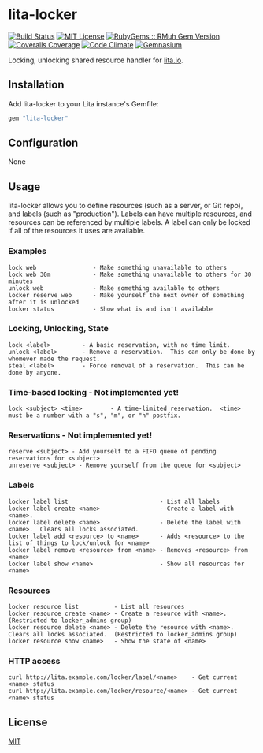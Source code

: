 # lita-locker

[![Build Status](https://img.shields.io/travis/esigler/lita-locker/master.svg)](https://travis-ci.org/esigler/lita-locker)
[![MIT License](https://img.shields.io/badge/license-MIT-brightgreen.svg)](https://tldrlegal.com/license/mit-license)
[![RubyGems :: RMuh Gem Version](http://img.shields.io/gem/v/lita-locker.svg)](https://rubygems.org/gems/lita-locker)
[![Coveralls Coverage](https://img.shields.io/coveralls/esigler/lita-locker/master.svg)](https://coveralls.io/r/esigler/lita-locker)
[![Code Climate](https://img.shields.io/codeclimate/github/esigler/lita-locker.svg)](https://codeclimate.com/github/esigler/lita-locker)
[![Gemnasium](https://img.shields.io/gemnasium/esigler/lita-locker.svg)](https://gemnasium.com/esigler/lita-locker)

Locking, unlocking shared resource handler for [lita.io](https://github.com/jimmycuadra/lita).

## Installation

Add lita-locker to your Lita instance's Gemfile:

``` ruby
gem "lita-locker"
```

## Configuration

None

## Usage

lita-locker allows you to define resources (such as a server, or Git repo),
and labels (such as "production").  Labels can have multiple resources, and
resources can be referenced by multiple labels.  A label can only be locked
if all of the resources it uses are available.

### Examples
```
lock web                - Make something unavailable to others
lock web 30m            - Make something unavailable to others for 30 minutes
unlock web              - Make something available to others
locker reserve web      - Make yourself the next owner of something after it is unlocked
locker status           - Show what is and isn't available
```

### Locking, Unlocking, State
```
lock <label>         - A basic reservation, with no time limit.
unlock <label>       - Remove a reservation.  This can only be done by whomever made the request.
steal <label>        - Force removal of a reservation.  This can be done by anyone.
```

### Time-based locking - Not implemented yet!
```
lock <subject> <time>        - A time-limited reservation.  <time> must be a number with a "s", "m", or "h" postfix.
```

### Reservations - Not implemented yet!
```
reserve <subject> - Add yourself to a FIFO queue of pending reservations for <subject>
unreserve <subject> - Remove yourself from the queue for <subject>
```

### Labels
```
locker label list                          - List all labels
locker label create <name>                 - Create a label with <name>.
locker label delete <name>                 - Delete the label with <name>.  Clears all locks associated.
locker label add <resource> to <name>      - Adds <resource> to the list of things to lock/unlock for <name>
locker label remove <resource> from <name> - Removes <resource> from <name>
locker label show <name>                   - Show all resources for <name>
```

### Resources
```
locker resource list          - List all resources
locker resource create <name> - Create a resource with <name>.  (Restricted to locker_admins group)
locker resource delete <name> - Delete the resource with <name>.  Clears all locks associated.  (Restricted to locker_admins group)
locker resource show <name>   - Show the state of <name>
```

### HTTP access
```
curl http://lita.example.com/locker/label/<name>    - Get current <name> status
curl http://lita.example.com/locker/resource/<name> - Get current <name> status
```

## License

[MIT](http://opensource.org/licenses/MIT)
